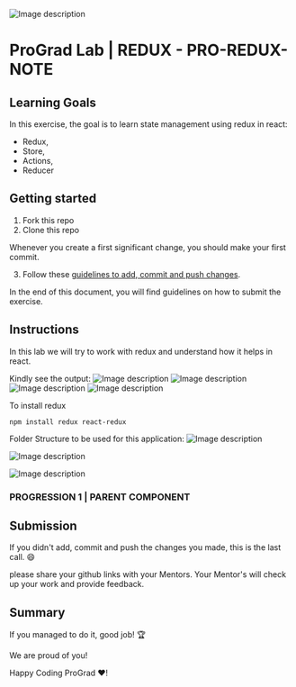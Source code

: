 ![Image description](https://i1.faceprep.in/ProGrad/prograd-logo.png)

# ProGrad Lab | REDUX  - PRO-REDUX-NOTE


## Learning Goals

In this exercise, the goal is to learn state management using redux in react:

- Redux,
- Store,
- Actions,
- Reducer

## Getting started

1. Fork this repo
2. Clone this repo

Whenever you create a first significant change, you should make your first commit.

3. Follow these [guidelines to add, commit and push changes](https://github.com/FACEPrep-ProGrad/general-guidelines-labs-project-builders.git).

In the end of this document, you will find guidelines on how to submit the exercise.

## Instructions
In this lab we will try to work with redux and understand how it helps in react. 

Kindly see the output:
![Image description](https://i1.faceprep.in/ProGrad/redux-1.png)
![Image description](https://i1.faceprep.in/ProGrad/redux-2.png)
![Image description](https://i1.faceprep.in/ProGrad/redux-3.png)
![Image description](https://i1.faceprep.in/ProGrad/redux-4.png)

To install redux
```
npm install redux react-redux 
```

Folder Structure to be used for this application:
![Image description](https://i1.faceprep.in/ProGrad/redux-5.png)


![Image description](https://i1.faceprep.in/ProGrad/redux-6.png)


![Image description](https://i1.faceprep.in/ProGrad/redux-7.png)

### PROGRESSION 1 | PARENT COMPONENT



## Submission

If you didn't add, commit and push the changes you made, this is the last call. :smile:

please share your github links with your Mentors. Your Mentor's will check up your work and provide feedback. 

## Summary

If you managed to do it, good job! :trophy:

We are proud of you!

Happy Coding ProGrad ❤️!

